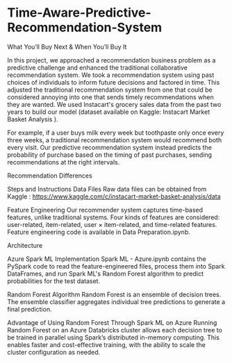 # Time-Aware-Predictive-Recommendation-System

What You’ll Buy Next & When You’ll Buy It

In this project, we approached a recommendation business problem as a predictive challenge and enhanced the traditional collaborative recommendation system. We took a recommendation system using past choices of individuals to inform future decisions and factored in time. This adjusted the traditional recommendation system from one that could be considered annoying into one that sends timely recommendations when they are wanted. We used Instacart's grocery sales data from the past two years to build our model (dataset available on Kaggle: Instacart Market Basket Analysis
).

For example, if a user buys milk every week but toothpaste only once every three weeks, a traditional recommendation system would recommend both every visit. Our predictive recommendation system instead predicts the probability of purchase based on the timing of past purchases, sending recommendations at the right intervals.

Recommendation Differences

Steps and Instructions
Data Files
Raw data files can be obtained from Kaggle : https://www.kaggle.com/c/instacart-market-basket-analysis/data

Feature Engineering
Our recommender system captures time-based features, unlike traditional systems. Four kinds of features are considered: user-related, item-related, user × item-related, and time-related features. Feature engineering code is available in Data Preparation.ipynb.

Architecture

Azure Spark ML Implementation
Spark ML - Azure.ipynb contains the PySpark code to read the feature-engineered files, process them into Spark DataFrames, and run Spark ML's Random Forest algorithm to predict probabilities for the test dataset.

Random Forest Algorithm
Random Forest is an ensemble of decision trees. The ensemble classifier aggregates individual tree predictions to generate a final prediction.

Advantage of Using Random Forest Through Spark ML on Azure
Running Random Forest on an Azure Databricks cluster allows each decision tree to be trained in parallel using Spark’s distributed in-memory computing. This enables faster and cost-effective training, with the ability to scale the cluster configuration as needed.
